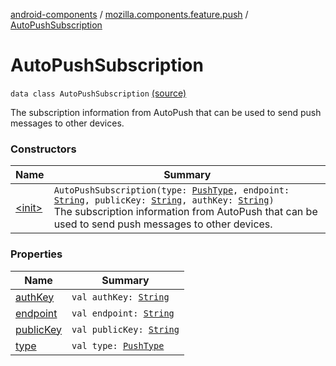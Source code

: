 [android-components](../../index.md) / [mozilla.components.feature.push](../index.md) / [AutoPushSubscription](./index.md)

# AutoPushSubscription

`data class AutoPushSubscription` [(source)](https://github.com/mozilla-mobile/android-components/blob/master/components/feature/push/src/main/java/mozilla/components/feature/push/AutoPushFeature.kt#L351)

The subscription information from AutoPush that can be used to send push messages to other devices.

### Constructors

| Name | Summary |
|---|---|
| [&lt;init&gt;](-init-.md) | `AutoPushSubscription(type: `[`PushType`](../-push-type/index.md)`, endpoint: `[`String`](https://kotlinlang.org/api/latest/jvm/stdlib/kotlin/-string/index.html)`, publicKey: `[`String`](https://kotlinlang.org/api/latest/jvm/stdlib/kotlin/-string/index.html)`, authKey: `[`String`](https://kotlinlang.org/api/latest/jvm/stdlib/kotlin/-string/index.html)`)`<br>The subscription information from AutoPush that can be used to send push messages to other devices. |

### Properties

| Name | Summary |
|---|---|
| [authKey](auth-key.md) | `val authKey: `[`String`](https://kotlinlang.org/api/latest/jvm/stdlib/kotlin/-string/index.html) |
| [endpoint](endpoint.md) | `val endpoint: `[`String`](https://kotlinlang.org/api/latest/jvm/stdlib/kotlin/-string/index.html) |
| [publicKey](public-key.md) | `val publicKey: `[`String`](https://kotlinlang.org/api/latest/jvm/stdlib/kotlin/-string/index.html) |
| [type](type.md) | `val type: `[`PushType`](../-push-type/index.md) |
